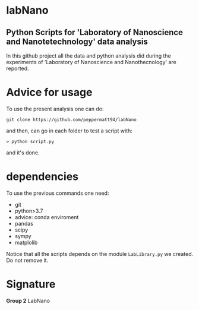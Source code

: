 # labNano
## Python Scripts for 'Laboratory of Nanoscience and Nanotetechnology' data analysis

In this github project all the data and python analysis did during the experiments of 'Laboratory of Nanoscience and Nanothecnology'
are reported. 

# Advice for usage

To use the present analysis one can do:
```
git clone https://github.com/peppermatt94/labNano
```
and then, can go in each folder to test a script with:
```
> python script.py
```
and it's done.
# dependencies

To use the previous commands one need:
* git 
* python>3.7
* advice: conda enviroment
* pandas
* scipy
* sympy
* matplolib

Notice that all the scripts depends on the module `LabLibrary.py` we created. 
Do not remove it.
# Signature
**Group 2** LabNano 

